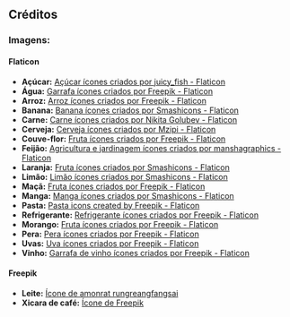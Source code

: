 ## Créditos

### Imagens:

#### Flaticon
- **Açúcar:** <a href="https://www.flaticon.com/br/icones-gratis/acucar" title="açúcar ícones">Açúcar ícones criados por juicy_fish - Flaticon</a>
- **Água:** <a href="https://www.flaticon.com/br/icones-gratis/garrafa" title="garrafa ícones">Garrafa ícones criados por Freepik - Flaticon</a>
- **Arroz:** <a href="https://www.flaticon.com/br/icones-gratis/arroz" title="arroz ícones">Arroz ícones criados por Freepik - Flaticon</a>
- **Banana:** <a href="https://www.flaticon.com/br/icones-gratis/banana" title="banana ícones">Banana ícones criados por Smashicons - Flaticon</a>
- **Carne:** <a href="https://www.flaticon.com/br/icones-gratis/carne" title="carne ícones">Carne ícones criados por Nikita Golubev - Flaticon</a>
- **Cerveja:** <a href="https://www.flaticon.com/br/icones-gratis/cerveja" title="cerveja ícones">Cerveja ícones criados por Mzipi - Flaticon</a>
- **Couve-flor:** <a href="https://www.flaticon.com/br/icones-gratis/fruta" title="fruta ícones">Fruta ícones criados por Freepik - Flaticon</a>
- **Feijão:** <a href="https://www.flaticon.com/br/icones-gratis/agricultura-e-jardinagem" title="agricultura e jardinagem ícones">Agricultura e jardinagem ícones criados por manshagraphics - Flaticon</a>
- **Laranja:** <a href="https://www.flaticon.com/br/icones-gratis/fruta" title="fruta ícones">Fruta ícones criados por Smashicons - Flaticon</a>
- **Limão:** <a href="https://www.flaticon.com/br/icones-gratis/limao" title="limão ícones">Limão ícones criados por Smashicons - Flaticon</a>
- **Maçã:** <a href="https://www.flaticon.com/br/icones-gratis/fruta" title="fruta ícones">Fruta ícones criados por Freepik - Flaticon</a>
- **Manga:** <a href="https://www.flaticon.com/br/icones-gratis/manga" title="manga ícones">Manga ícones criados por Smashicons - Flaticon</a>
- **Pasta:** <a href="https://www.flaticon.com/free-icons/pasta" title="pasta icons">Pasta icons created by Freepik - Flaticon</a>
- **Refrigerante:** <a href="https://www.flaticon.com/br/icones-gratis/refrigerante" title="refrigerante ícones">Refrigerante ícones criados por Freepik - Flaticon</a>
- **Morango:** <a href="https://www.flaticon.com/br/icones-gratis/fruta" title="fruta ícones">Fruta ícones criados por Freepik - Flaticon</a>
- **Pera:** <a href="https://www.flaticon.com/br/icones-gratis/pera" title="pera ícones">Pera ícones criados por Freepik - Flaticon</a>
- **Uvas:** <a href="https://www.flaticon.com/br/icones-gratis/uva" title="uva ícones">Uva ícones criados por Freepik - Flaticon</a>
- **Vinho:** <a href="https://www.flaticon.com/br/icones-gratis/garrafa-de-vinho" title="garrafa de vinho ícones">Garrafa de vinho ícones criados por Freepik - Flaticon</a>


#### Freepik
- **Leite:** <a href="https://br.freepik.com/icone/leite_3414361#fromView=search&page=1&position=21&uuid=cb1d8b3a-794d-4b9d-b7c7-6e644904b7ca">Ícone de amonrat rungreangfangsai</a>
- **Xicara de café:** <a href="https://br.freepik.com/icone/xicara-cafe_6248459#fromView=search&page=1&position=6&uuid=40e2baa0-b1a7-4a59-b684-99bda1ceeeea">Ícone de Freepik</a>










